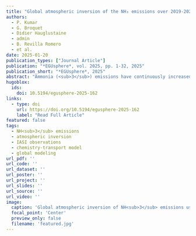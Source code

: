 ```yaml
---
title: "Global atmospheric inversion of the NH₃ emissions over 2019-2022 using the LMDZ-INCA chemistry-transport model and the IASI NH₃ observations"
authors:
  - P. Kumar
  - G. Broquet
  - Didier Hauglustaine
  - admin
  - B. Revilla Romero
  - et al.
date: 2025-01-20
publication_types: ["Journal Article"]
publication: "*EGUsphere*, vol. 2025, pp. 1-32, 2025"
publication_short: "*EGUsphere*, 2025"
abstract: "Ammonia (<sub>3</sub>) emissions have continuously increased due to extensive fertilizer usage in agriculture and increasing production of manure and livestock. However, the current <sub>3</sub> emission inventories exhibit large uncertainties at all the spatiotemporal scales. We provide atmospheric inversion estimates of the global <sub>3</sub> emissions over 2019–2022 at 1.27°×2.5° horizontal and daily (at 10-day scale) resolution. We use IASI-ANNI-NH3-v4 satellite observations, simulations of <sub>3</sub> concentrations with chemistry-transport model LMDZ-INCA, and finite difference mass-balance approach for inversions of global <sub>3</sub> emissions. We take advantage of the averaging kernels provided in IASI-ANNI-NH3-v4 dataset, by applying them consistently to LMDZ-INCA <sub>3</sub> simulations for comparison to the observations and then to invert emissions. The average global anthropogenic <sub>3</sub> emissions over 2019–2022 is estimated as ~98 (95–101) Tg/yr, which is ~63 % (~57 %–68 %) higher than the prior CEDS inventory’s anthropogenic <sub>3</sub> emissions and significantly higher than two other global inventories: CAMS’s anthropogenic <sub>3</sub> emissions (by a factor of ~1.9) and CAMEO’s agricultural and natural soil <sub>3</sub> emissions (by ~1.4 times). The global and regional budgets are mostly within the range of other inversion estimates. The analysis provides confidence in their seasonal variability and continental to regional scale budgets. Our analysis shows a ~4 % to ~33 % rise in <sub>3</sub> emissions during COVID-19 lockdowns in 2020 across regions. However, this rise is probably due to a decrease in atmospheric <sub>3</sub> sinks due to decline in NOx and SO2 emissions during the lockdowns."
hugoblox:
  ids:
    doi: 10.5194/egusphere-2025-162
links:
  - type: doi
    url: https://doi.org/10.5194/egusphere-2025-162
    label: "Read Full Article"
featured: false
tags:
  - NH<sub>3</sub> emissions
  - atmospheric inversion
  - IASI observations
  - chemistry-transport model
  - global modeling
url_pdf: ''
url_code: ''
url_dataset: ''
url_poster: ''
url_project: ''
url_slides: ''
url_source: ''
url_video: ''
image:
  caption: 'Global atmospheric inversion of NH<sub>3</sub> emissions using LMDZ-INCA model and IASI observations'
  focal_point: 'Center'
  preview_only: false
  filename: 'featured.jpg'
---
```

